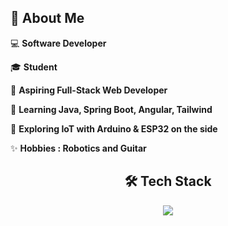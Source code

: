<h2 align="left"><strong>🙋 About Me</strong></h2>

<div>
      <p>💻 <strong>Software Developer</strong></p>
      <p>🎓 <strong>Student</strong></p>
      <p>🎯 <strong>Aspiring Full-Stack Web Developer</strong></p>
      <p>🌱 <strong>Learning Java, Spring Boot, Angular, Tailwind</strong></p>
      <p>🚀 <strong>Exploring IoT with Arduino & ESP32 on the side</strong></p>
      <p>✨ <strong>Hobbies : Robotics and Guitar</strong></p>
</div>

<div align="center">
      <h2>🛠️ Tech Stack</h2>
      <img src="https://skillicons.dev/icons?i=git,idea,postgres,tailwind,java,spring,api,angular,typescript,arduino,postman,figma" />
</div>




